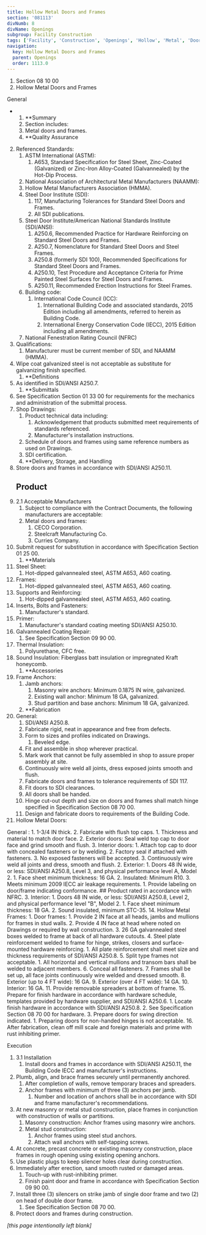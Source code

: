 ```yaml
---
title: Hollow Metal Doors and Frames
section: '081113'
divNumb: 8
divName: Openings
subgroup: Facility Construction
tags: ['Facility', 'Construction', 'Openings', 'Hollow', 'Metal', 'Doors', 'Frames']
navigation:
  key: Hollow Metal Doors and Frames
  parent: Openings
  order: 1113.0
---
```


   1. Section 08 10 00
   1. Hollow Metal Doors and Frames

General

* 
	1. **Summary
   1. Section includes:
	1. Metal doors and frames.
	2. **Quality Assurance
2. Referenced Standards:
	1. ASTM International (ASTM):
		1. A653, Standard Specification for Steel Sheet, Zinc-Coated (Galvanized) or Zinc-Iron Alloy-Coated (Galvannealed) by the Hot-Dip Process.
	2. National Association of Architectural Metal Manufacturers (NAAMM):
	3. Hollow Metal Manufacturers Association (HMMA).
	4. Steel Door Institute (SDI):
		1. 117, Manufacturing Tolerances for Standard Steel Doors and Frames.
		2. All SDI publications.
	5. Steel Door Institute/American National Standards Institute (SDI/ANSI):
		1. A250.6, Recommended Practice for Hardware Reinforcing on Standard Steel Doors and Frames.
		2. A250.7, Nomenclature for Standard Steel Doors and Steel Frames.
		3. A250.8 (formerly SDI 100), Recommended Specifications for Standard Steel Doors and Frames.
		4. A250.10, Test Procedure and Acceptance Criteria for Prime Painted Steel Surfaces for Steel Doors and Frames.
		5. A250.11, Recommended Erection Instructions for Steel Frames.
	6. Building code:
		1. International Code Council (ICC):
			1. International Building Code and associated standards, 2015 Edition including all amendments, referred to herein as Building Code.
			2. International Energy Conservation Code (IECC), 2015 Edition including all amendments.
	7. National Fenestration Rating Council (NFRC)
3. Qualifications:
      1. Manufacturer must be current member of SDI, and NAAMM (HMMA).
4. Wipe coat galvanized steel is not acceptable as substitute for galvanizing finish specified.
	1. **Definitions
5. As identified in SDI/ANSI A250.7.
	1. **Submittals
6. See Specification Section 01 33 00 for requirements for the mechanics and administration of the submittal process.
7. Shop Drawings:
	1. Product technical data including:
		1. Acknowledgement that products submitted meet requirements of standards referenced.
		2. Manufacturer's installation instructions.
	2. Schedule of doors and frames using same reference numbers as used on Drawings.
	3. SDI certification.
	4. **Delivery, Storage, and Handling
8. Store doors and frames in accordance with SDI/ANSI A250.11.
   ## Product
1. 2.1 Acceptable Manufacturers
   1. Subject to compliance with the Contract Documents, the following manufacturers are acceptable:
	1. Metal doors and frames:
		1. CECO Corporation.
		2. Steelcraft Manufacturing Co.
		3. Curries Company.
2. Submit request for substitution in accordance with Specification Section 01 25 00.
	1. **Materials
3. Steel Sheet:
      1. Hot-dipped galvannealed steel, ASTM A653, A60 coating.
4. Frames:
      1. Hot-dipped galvannealed steel, ASTM A653, A60 coating.
5. Supports and Reinforcing:
      1. Hot-dipped galvannealed steel, ASTM A653, A60 coating.
6. Inserts, Bolts and Fasteners:
      1. Manufacturer's standard.
7. Primer:
      1. Manufacturer's standard coating meeting SDI/ANSI A250.10.
8. Galvannealed Coating Repair:
      1. See Specification Section 09 90 00.
9. Thermal Insulation:
      1. Polyurethane, CFC free.
10. Sound Insulation: Fiberglass batt insulation or impregnated Kraft honeycomb.
	1. **Accessories
11. Frame Anchors:
	1. Jamb anchors:
		1. Masonry wire anchors: Minimum 0.1875 IN wire, galvanized.
		2. Existing wall anchor: Minimum 18 GA, galvanized.
		3. Stud partition and base anchors: Minimum 18 GA, galvanized.
	2. **Fabrication
12. General:
	1. SDI/ANSI A250.8.
	2. Fabricate rigid, neat in appearance and free from defects.
	3. Form to sizes and profiles indicated on Drawings.
		1. Beveled edge.
	4. Fit and assemble in shop wherever practical.
	5. Mark work that cannot be fully assembled in shop to assure proper assembly at site.
	6. Continuously wire weld all joints, dress exposed joints smooth and flush.
	7. Fabricate doors and frames to tolerance requirements of SDI 117.
	8. Fit doors to SDI clearances.
	9. All doors shall be handed.
	10. Hinge cut-out depth and size on doors and frames shall match hinge specified in Specification Section 08 70 00.
	11. Design and fabricate doors to requirements of the Building Code.
13. Hollow Metal Doors:
	
General
:
		1. 1-3/4 IN thick.
		2. Fabricate with flush top caps.
			1. Thickness and material to match door face.
			2. Exterior doors: Seal weld top cap to door face and grind smooth and flush.
			3. Interior doors:
				1. Attach top cap to door with concealed fasteners or by welding.
				2. Factory seal if attached with fasteners.
				3. No exposed fasteners will be accepted.
		3. Continuously wire weld all joints and dress, smooth and flush.
	2. Exterior:
		1. Doors 48 IN wide, or less: SDI/ANSI A250.8, Level 3, and physical performance level A, Model 2.
			1. Face sheet minimum thickness: 16 GA.
			2. Insulated: Minimum R10.
			3. Meets minimum 2009 IECC air leakage requirements.
				1. Provide labeling on door/frame indicating conformance.
				## Product rated in accordance with NFRC.
	3. Interior:
		1. Doors 48 IN wide, or less: SDI/ANSI A250.8, Level 2, and physical performance level "B", Model 2.
			1. Face sheet minimum thickness: 18 GA.
		2. Sound insulated, minimum STC-35.
14. Hollow Metal Frames:
	1. Door frames:
		1. Provide 2 IN face at all heads, jambs and mullions for frames in stud walls.
		2. Provide 4 IN face at head where noted on Drawings or required by wall construction.
		3. 26 GA galvannealed steel boxes welded to frame at back of all hardware cutouts.
		4. Steel plate reinforcement welded to frame for hinge, strikes, closers and surface-mounted hardware reinforcing.
			1. All plate reinforcement shall meet size and thickness requirements of SDI/ANSI A250.8.
		5. Split type frames not acceptable.
			1. All horizontal and vertical mullions and transom bars shall be welded to adjacent members.
		6. Conceal all fasteners.
		7. Frames shall be set up, all face joints continuously wire welded and dressed smooth.
		8. Exterior (up to 4 FT wide): 16 GA.
		9. Exterior (over 4 FT wide): 14 GA.
		10. Interior: 16 GA.
		11. Provide removable spreaders at bottom of frame.
15. Prepare for finish hardware in accordance with hardware schedule, templates provided by hardware supplier, and SDI/ANSI A250.6.
	1. Locate finish hardware in accordance with SDI/ANSI A250.8.
	2. See Specification Section 08 70 00 for hardware.
	3. Prepare doors for swing direction indicated.
		1. Preparing doors for non-handed hinges is not acceptable.
16. After fabrication, clean off mill scale and foreign materials and prime with rust inhibiting primer.

Execution
1. 3.1 Installation
   1. Install doors and frames in accordance with SDI/ANSI A250.11, the Building Code IECC and manufacturer's instructions.
2. Plumb, align, and brace frames securely until permanently anchored.
	1. After completion of walls, remove temporary braces and spreaders.
	2. Anchor frames with minimum of three (3) anchors per jamb.
		1. Number and location of anchors shall be in accordance with SDI and frame manufacturer's recommendations.
3. At new masonry or metal stud construction, place frames in conjunction with construction of walls or partitions.
	1. Masonry construction: Anchor frames using masonry wire anchors.
	2. Metal stud construction:
		1. Anchor frames using steel stud anchors.
		2. Attach wall anchors with self-tapping screws.
4. At concrete, precast concrete or existing masonry construction, place frames in rough opening using existing opening anchors.
5. Use plastic plugs to keep silencer holes clear during construction.
6. Immediately after erection, sand smooth rusted or damaged areas.
	1. Touch-up with rust-inhibiting primer.
	2. Finish paint door and frame in accordance with Specification Section 09 90 00.
7. Install three (3) silencers on strike jamb of single door frame and two (2) on head of double door frame.
	1. See Specification Section 08 70 00.
8. Protect doors and frames during construction.

*[this page intentionally left blank]*

